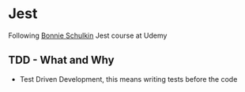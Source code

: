 # Jest
Following [Bonnie Schulkin](https://www.udemy.com/react-testing-with-jest-and-enzyme/) Jest course at Udemy

## TDD - What and Why
- Test Driven Development, this means writing tests before the code

